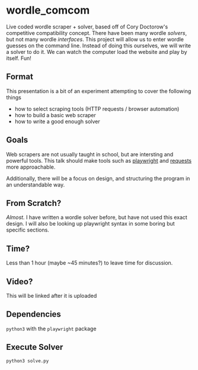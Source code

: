 # wordle_comcom
Live coded wordle scraper + solver, based off of Cory Doctorow's competitive compatibility concept. There have been many wordle *solvers*, but not many wordle *interfaces*. This project will allow us to enter wordle guesses on the command line. Instead of doing this ourselves, we will write a solver to do it. We can watch the computer load the website and play by itself. Fun!

## Format
This presentation is a bit of an experiment attempting to cover the following things
- how to select scraping tools (HTTP requests / browser automation)
- how to build a basic web scraper
- how to write a good enough solver

## Goals
Web scrapers are not usually taught in school, but are intersting and powerful tools. This talk should make tools such as [playwright](https://playwright.dev/python/) and [requests](https://docs.python-requests.org) more approachable.

Additionally, there will be a focus on design, and structuring the program in an understandable way.

## From Scratch?
*Almost.* I have written a wordle solver before, but have not used this exact design. I will also be looking up playwright syntax in some boring but specific sections.

## Time?
Less than 1 hour (maybe ~45 minutes?) to leave time for discussion.

## Video?
This will be linked after it is uploaded

## Dependencies
`python3` with the `playwright` package

## Execute Solver
`python3 solve.py`
